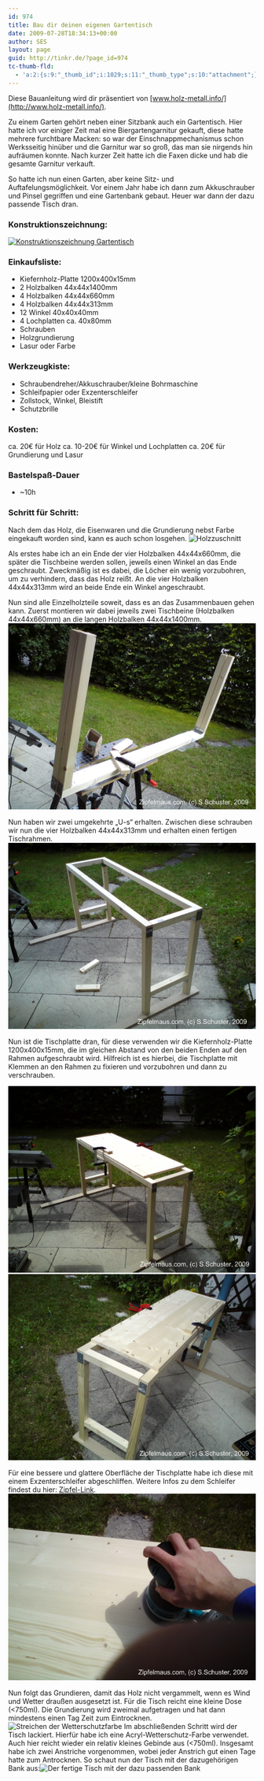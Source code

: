 ```yaml
---
id: 974
title: Bau dir deinen eigenen Gartentisch
date: 2009-07-28T18:34:13+00:00
author: SES
layout: page
guid: http://tinkr.de/?page_id=974
tc-thumb-fld:
  - 'a:2:{s:9:"_thumb_id";i:1029;s:11:"_thumb_type";s:10:"attachment";}'
---
```

Diese Bauanleitung wird dir präsentiert von [www.holz-metall.info/](http://www.holz-metall.info/).

Zu einem Garten gehört neben einer Sitzbank auch ein Gartentisch. Hier hatte ich vor einiger Zeit mal eine Biergartengarnitur gekauft, diese hatte mehrere furchtbare Macken: so war der Einschnappmechanismus schon Werksseitig hinüber und die Garnitur war so groß, das man sie nirgends hin aufräumen konnte. Nach kurzer Zeit hatte ich die Faxen dicke und hab die gesamte Garnitur verkauft.

So hatte ich nun einen Garten, aber keine Sitz- und Auftafelungsmöglichkeit. Vor einem Jahr habe ich dann zum Akkuschrauber und Pinsel gegriffen und eine Gartenbank gebaut. Heuer war dann der dazu passende Tisch dran.

### Konstruktionszeichnung:

[<img loading="lazy" src="/assets/2009/07/skt_tisch_090717_sml.png" alt="Konstruktionszeichnung Gartentisch" title="Konstruktionszeichnung Gartentisch"    srcset="/assets/2009/07/skt_tisch_090717_sml.png 606w, /assets/2009/07/skt_tisch_090717_sml-300x216.png 300w" sizes="(max-width: 606px) 100vw, 606px" />](/assets/2009/07/skt_tisch_090717.png)

### Einkaufsliste:

  * Kiefernholz-Platte 1200x400x15mm
  * 2 Holzbalken 44x44x1400mm
  * 4 Holzbalken 44x44x660mm
  * 4 Holzbalken 44x44x313mm
  * 12 Winkel 40x40x40mm
  * 4 Lochplatten ca. 40x80mm
  * Schrauben
  * Holzgrundierung
  * Lasur oder Farbe

### Werkzeugkiste:

  * Schraubendreher/Akkuschrauber/kleine Bohrmaschine
  * Schleifpapier oder Exzenterschleifer
  * Zollstock, Winkel, Bleistift
  * Schutzbrille

### Kosten:

ca. 20€ für Holz
ca. 10-20€ für Winkel und Lochplatten
ca. 20€ für Grundierung und Lasur

### Bastelspaß-Dauer

  * ~10h

### Schritt für Schritt:

Nach dem das Holz, die Eisenwaren und die Grundierung nebst Farbe eingekauft worden sind, kann es auch schon losgehen.
<img loading="lazy" src="/assets/2009/07/tisch1.jpg" alt="Holzzuschnitt" title="Holzzuschnitt"   class="alignnone
size-full wp-image-984" srcset="/assets/2009/07/tisch1.jpg 606w, /assets/2009/07/tisch1-300x225.jpg 300w" sizes="(max-width: 606px) 100vw, 606px" />

Als erstes habe ich an ein Ende der vier Holzbalken 44x44x660mm, die später die Tischbeine werden sollen, jeweils einen Winkel an das Ende geschraubt. Zweckmäßig ist es dabei, die Löcher ein wenig vorzubohren, um zu verhindern, dass das Holz reißt. An die vier Holzbalken 44x44x313mm wird an beide Ende ein Winkel angeschraubt.

Nun sind alle Einzelholzteile soweit, dass es an das Zusammenbauen gehen kann. Zuerst montieren wir dabei jeweils zwei Tischbeine (Holzbalken 44x44x660mm) an die langen Holzbalken 44x44x1400mm.
<img loading="lazy" src="/assets/2009/07/tisch2.jpg" alt="zwei U-s" title="zwei U-s"    />

Nun haben wir zwei umgekehrte &#8222;U-s&#8220; erhalten. Zwischen diese schrauben wir nun die vier Holzbalken 44x44x313mm und erhalten einen fertigen Tischrahmen.
<img loading="lazy" src="/assets/2009/07/tisch3.jpg" alt="der fertige Tischrahmen" title="der fertige Tischrahmen"    />

Nun ist die Tischplatte dran, für diese verwenden wir die Kiefernholz-Platte 1200x400x15mm, die im gleichen Abstand von den beiden Enden auf den Rahmen aufgeschraubt wird. Hilfreich ist es hierbei, die Tischplatte mit Klemmen an den Rahmen zu fixieren und vorzubohren und dann zu verschrauben.

<img loading="lazy" src="/assets/2009/07/tisch4.jpg" alt="Tischrahmen mit Tischplatte" title="Tischrahmen mit Tischplatte"    />
<img loading="lazy" src="/assets/2009/07/tisch5.jpg" alt="Tischplatte vorgebohrt mit Schrauben" title="Tischplatte vorgebohrt mit Schrauben"    />

Für eine bessere und glattere Oberfläche der Tischplatte habe ich diese mit einem Exzenterschleifer abgeschliffen. Weitere Infos zu dem Schleifer findest du hier: [Zipfel-Link](http://tinkr.de/blog/werkzeugvorstellung_makita_exzenterschleifer_bo5031k/).
<img loading="lazy" src="/assets/2009/07/tisch6.jpg" alt="Tischplatte wird abgeschliffen" title="Tischplatte wird abgeschliffen"    />

Nun folgt das Grundieren, damit das Holz nicht vergammelt, wenn es Wind und Wetter draußen ausgesetzt ist. Für die Tisch reicht eine kleine Dose (<750ml). Die Grundierung wird zweimal aufgetragen und hat dann mindestens einen Tag Zeit zum Eintrocknen.<img loading="lazy" src="/assets/2009/07/tisch7.jpg" alt="Streichen der Wetterschutzfarbe" title="Streichen der Wetterschutzfarbe"    srcset="/assets/2009/07/tisch7.jpg 606w, /assets/2009/07/tisch7-300x225.jpg 300w" sizes="(max-width: 606px) 100vw, 606px" />
Im abschließenden Schritt wird der Tisch lackiert. Hierfür habe ich eine Acryl-Wetterschutz-Farbe verwendet. Auch hier reicht wieder ein relativ kleines Gebinde aus (<750ml). Insgesamt habe ich zwei Anstriche vorgenommen, wobei jeder Anstrich gut einen Tage hatte zum Antrocknen. So schaut nun der Tisch mit der dazugehörigen Bank aus:<img loading="lazy" src="/assets/2009/07/tisch8.jpg" alt="Der fertige Tisch mit der dazu passenden Bank" title="Der fertige Tisch mit der dazu passenden Bank"    srcset="/assets/2009/07/tisch8.jpg 606w, /assets/2009/07/tisch8-300x225.jpg 300w" sizes="(max-width: 606px) 100vw, 606px" />
